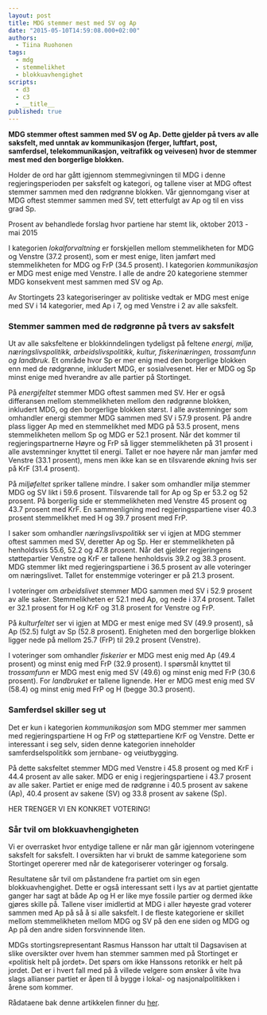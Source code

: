 ```yaml
---
layout: post
title: MDG stemmer mest med SV og Ap
date: "2015-05-10T14:59:08.000+02:00"
authors: 
  - Tiina Ruohonen
tags: 
  - mdg
  - stemmelikhet
  - blokkuavhengighet
scripts: 
  - d3
  - c3
  - __title__
published: true
---
```


**MDG stemmer oftest sammen med SV og Ap. Dette gjelder på tvers av alle saksfelt, med unntak av kommunikasjon (ferger, luftfart, post, samferdsel, telekommunikasjon, veitrafikk og veivesen) hvor de stemmer mest med den borgerlige blokken.**

Holder de ord har gått igjennom stemmegivningen til MDG i denne regjeringsperioden per saksfelt og kategori, og tallene viser at MDG oftest stemmer sammen med den rødgrønne blokken. Vår gjennomgang viser at MDG oftest stemmer sammen med SV, tett etterfulgt av Ap og til en viss grad Sp.

<div id="percentage-overall"></div>
<figcaption>Prosent av behandlede forslag hvor partiene har stemt lik, oktober 2013 - mai 2015</figcaption>

I kategorien *lokalforvaltning* er forskjellen mellom stemmelikheten for MDG og Venstre (37.2 prosent), som er mest enige, liten jamført med stemmelikheten for MDG og FrP (34.5 prosent). I kategorien *kommunikasjon* er MDG mest enige med Venstre. I alle de andre 20 kategoriene stemmer MDG konsekvent mest sammen med SV og Ap.

Av Stortingets 23 kategoriseringer av politiske vedtak er MDG mest enige med SV i 14 kategorier, med Ap i 7, og med Venstre i 2 av alle saksfelt.

### Stemmer sammen med de rødgrønne på tvers av saksfelt

Ut av alle saksfeltene er blokkinndelingen tydeligst på feltene *energi, miljø, næringslivspolitikk, arbeidslivspolitikk, kultur, fiskerinæringen, trossamfunn og landbruk*. Et område hvor Sp er mer enig med den borgerlige blokken enn med de rødgrønne, inkludert MDG, er sosialvesenet. Her er MDG og Sp minst enige med hverandre av alle partier på Stortinget.

På *energifeltet* stemmer MDG oftest sammen med SV. Her er også differansen mellom stemmelikheten mellom den rødgrønne blokken, inkludert MDG, og den borgerlige blokken størst. I alle avstemninger som omhandler energi stemmer MDG sammen med SV i 57.9 prosent. På andre plass ligger Ap med en stemmelikhet med MDG på 53.5 prosent, mens stemmelikheten mellom Sp og MDG er 52.1 prosent. Når det kommer til regjeringspartnerne Høyre og FrP så ligger stemmelikheten på 31 prosent i alle avstemninger knyttet til energi. Tallet er noe høyere når man jamfør med Venstre (33.1 prosent), mens men ikke kan se en tilsvarende økning hvis ser på KrF (31.4 prosent).

På *miljøfeltet* spriker tallene mindre. I saker som omhandler miljø stemmer MDG og SV likt i 59.6 prosent. Tilsvarende tall for Ap og Sp er 53.2 og 52 prosent. På borgerlig side er stemmelikheten med Venstre 45 prosent og 43.7 prosent med KrF. En sammenligning med regjeringspartiene viser 40.3 prosent stemmelikhet med H og 39.7 prosent med FrP.

I saker som omhandler *næringslivspolitikk* ser vi igjen at MDG stemmer oftest sammen med SV, deretter Ap og Sp. Her er stemmelikheten på henholdsvis 55.6, 52.2 og 47.8 prosent. Når det gjelder regjeringens støttepartier Venstre og KrF er tallene henholdsvis 39.2 og 38.3 prosent. MDG stemmer likt med regjeringspartiene i 36.5 prosent av alle voteringer om næringslivet. Tallet for enstemmige voteringer er på 21.3 prosent.

I voteringer om *arbeidslivet* stemmer MDG sammen med SV i 52.9 prosent av alle saker. Stemmelikheten er 52.1 med Ap, og nede i 37.4 prosent. Tallet er 32.1 prosent for H og KrF og 31.8 prosent for Venstre og FrP.

På *kulturfeltet* ser vi igjen at MDG er mest enige med SV (49.9 prosent), så Ap (52.5) fulgt av Sp (52.8 prosent). Enigheten med den borgerlige blokken ligger nede på mellom 25.7 (FrP) til 29.2 prosent (Venstre).

I voteringer som omhandler *fiskerier* er MDG mest enig med Ap (49.4 prosent) og minst enig med FrP (32.9 prosent). I spørsmål knyttet til *trossamfunn* er MDG mest enig med SV (49.6) og minst enig med FrP (30.6 prosent). For *landbruket* er tallene lignende. Her er MDG mest enig med SV (58.4) og minst enig med FrP og H (begge 30.3 prosent).

### Samferdsel skiller seg ut

Det er kun i kategorien *kommunikasjon* som MDG stemmer mer sammen med regjeringspartiene H og FrP og støttepartiene KrF og Venstre. Dette er interessant i seg selv, siden denne kategorien inneholder samferdselspolitikk som jernbane- og veiutbygging.

På dette saksfeltet stemmer MDG med Venstre i 45.8 prosent og med KrF i 44.4 prosent av alle saker. MDG er enig i regjeringspartiene i 43.7 prosent av alle saker. Partiet er enige med de rødgrønne i 40.5 prosent av sakene (Ap), 40.4 prosent av sakene (SV) og 33.8 prosent av sakene (Sp).

HER TRENGER VI EN KONKRET VOTERING!

### Sår tvil om blokkuavhengigheten

Vi er overrasket hvor entydige tallene er når man går igjennom voteringene saksfelt for saksfelt. I oversikten har vi brukt de samme kategoriene som Stortinget opererer med når de kategoriserer voteringer og forsalg.

Resultatene sår tvil om påstandene fra partiet om sin egen blokkuavhengighet. Dette er også interessant sett i lys av at partiet gjentatte ganger har sagt at både Ap og H er like mye fossile partier og dermed ikke gjøres skille på. Tallene viser imidlertid at MDG i aller høyeste grad voterer sammen med Ap på så å si alle saksfelt. I de fleste kategoriene er skillet mellom stemmelikheten mellom MDG og SV på den ene siden og MDG og Ap på den andre siden forsvinnende liten.

MDGs stortingsrepresentant Rasmus Hansson har uttalt til Dagsavisen at slike oversikter over hvem han stemmer sammen med på Stortinget er «politisk helt på jordet». Det spørs om ikke Hanssons retorikk er helt på jordet. Det er i hvert fall med på å villede velgere som ønsker å vite hva slags allianser partiet er åpen til å bygge i lokal- og nasjonalpolitikken i årene som kommer.

Rådataene bak denne artikkelen finner du [her](https://docs.google.com/spreadsheets/d/1B_1Wex5asqpJHUJIwajRAmwr-wKZkcVOw6KyLr7oNWE/edit?usp=sharing).